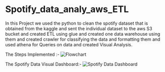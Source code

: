 # Spotify_data_analy_aws_ETL
In this Project we used the python to clean the spotify dataset that is obtained from the kaggle and sent the individual dataset to the aws S3 bucket and created ETL using glue and created one data warehouse using them and created crawler for classifying the data and formatting them and used athena for Queries on data and created Visual Analysis.

The Steps Implemented :- 
![Flowchart](https://github.com/Bunnydavid27/Spotify_data_analy_aws_ETL/assets/95872007/33a43de2-106f-42a8-b587-1984df9b9383)


The Spotify Data Visual Dashboard:-
![Spotify Data Dashboard](https://github.com/Bunnydavid27/Spotify_data_analy_aws_ETL/assets/95872007/ea4bd38c-321a-4ad0-86e4-1107bbde68cc)
